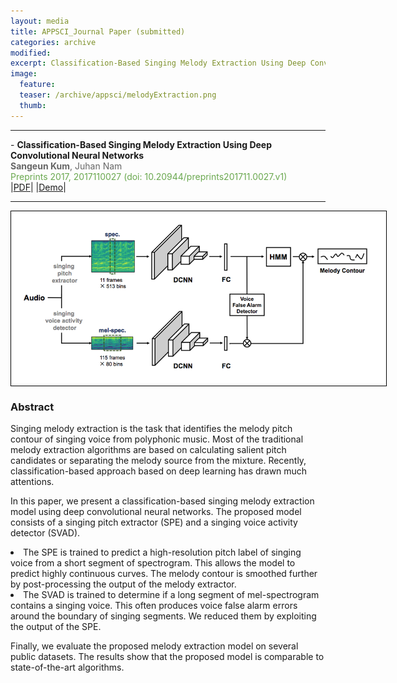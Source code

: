 ```yaml
---
layout: media
title: APPSCI_Journal Paper (submitted)
categories: archive
modified:
excerpt: Classification-Based Singing Melody Extraction Using Deep Convolutional Neural Networks
image:
  feature:
  teaser: /archive/appsci/melodyExtraction.png
  thumb:
---
```

<hr>
- <b> Classification-Based Singing Melody Extraction Using Deep Convolutional Neural Networks </b><br>
<span style="color:#666666"> <b>Sangeun Kum</b>, Juhan Nam</span><br>
<span style="color:#6aa84f"> Preprints 2017, 2017110027 (doi: 10.20944/preprints201711.0027.v1) </span><br>
|<a href = "https://www.preprints.org/manuscript/201711.0027/v1" target="_blank">PDF</a>|
|<a href = "http://mac-bach.kaist.ac.kr/keums/melodyExtraction/" target="_blank">Demo</a>|
<hr>

<div style="width:600px; border:1px solid black;">
<img src="/images/archive/appsci/melodyExtraction.png"  width="600">
</div>

<h3>Abstract</h3>

<p>Singing melody extraction is the task that identifies the melody pitch contour of singing voice from polyphonic music. Most of the traditional melody extraction algorithms are based on calculating salient pitch candidates or separating the melody source from the mixture. Recently, classification-based approach based on deep learning has drawn much attentions.</p>

<p>In this paper, we present a classification-based singing melody extraction model using deep convolutional neural networks. The proposed model consists of a singing pitch extractor (SPE) and a singing voice activity detector (SVAD). </p>

<li>The SPE is trained to predict a high-resolution pitch label of singing voice from a short segment of spectrogram. This allows the model to predict highly continuous curves. The melody contour is smoothed further by post-processing the output of the melody extractor. 

<li>The SVAD is trained to determine if a long segment of mel-spectrogram contains a singing voice. This often produces voice false alarm errors around the boundary of singing segments. We reduced them by exploiting the output of the SPE. 
<p>
Finally, we evaluate the proposed melody extraction model on several public datasets. The results show that the proposed model is comparable to state-of-the-art algorithms.</p>
